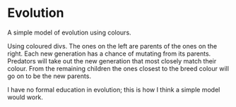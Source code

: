 Evolution
=========

A simple model of evolution using colours.

Using coloured divs. The ones on the left are parents of the ones on the right.
Each new generation has a chance of mutating from its parents.
Predators will take out the new generation that most closely match their colour.
From the remaining children the ones closest to the breed colour will go on to be the new parents.

I have no formal education in evolution; this is how I think a simple model would work.
